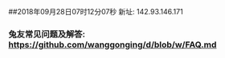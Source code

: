 ##2018年09月28日07时12分07秒 新址: 142.93.146.171
### 兔友常见问题及解答: https://github.com/wanggonging/d/blob/w/FAQ.md
